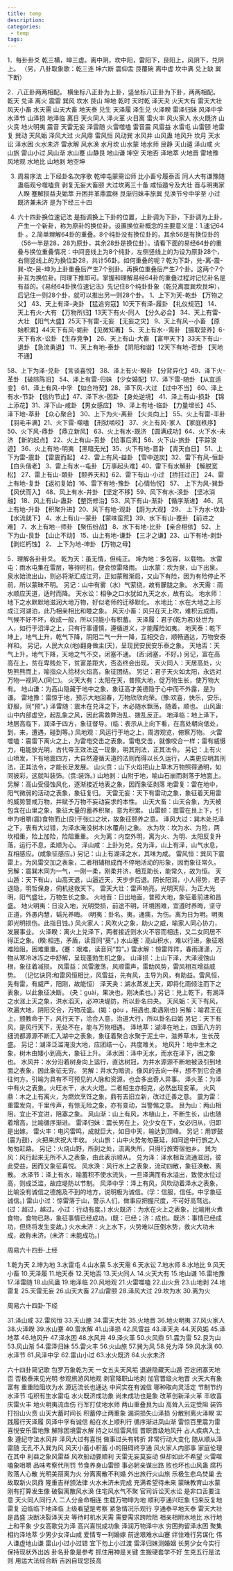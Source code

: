 ```yaml
---
title: temp
description:
categories:
 - temp
tags:
---
```



1．每卦卦爻
乾三横，坤三虚。离中阴，坎中阳，雷阳下，艮阳上，风阴下，兑阴上。
（另，八卦取象歌：乾三连 坤六断 震仰盂 艮覆碗 离中虚 坎中满 兑上缺 巽下断）

2．八正卦两两相配。
横坐标八正卦为上卦，竖坐标八正卦为下卦，两两相配。
      乾天    兑泽    离火    震雷    巽风    坎水    艮山    坤地 
乾时    天时乾  泽天夬  火天大有  雷天大壮  风天小畜  水天需  山天大畜   地天泰 
兑生    天泽履  泽生兑   火泽睽  雷泽归妹 风泽中孚   水泽节  山泽损   地泽临
离日   天火同人   泽火革   火日离  雷火丰  风火家人  水火既济   山火贲  地火明夷 
震音   天雷无妄   泽雷随   火雷噬嗑  雷音震   风雷益   水雷屯   山雷颐   地雷复 
巽动    天风姤  泽风大过   火风鼎   雷风恒  风动巽   水风井   山风蛊  地风升 
坎月    天水讼   泽水困  火水未济  雷水解   风水涣   水月坎   山水蒙   地水师 
艮静    天山遁   泽山咸   火山旅  雷山小过  风山渐  水山蹇  山静艮   地山谦 
坤空    天地否   泽地萃   火地晋  雷地豫  风地观  水地比   山地剥   地空坤 

3. 周易序法
上下经卦名次序歌
乾坤屯蒙需讼师       比小畜兮履泰否
同人大有谦豫随       蛊临观兮噬嗑贲
剥复无妄大畜颐       大过坎离三十备
咸恒遁兮及大壮       晋与明夷家人睽
蹇解损益夬姤萃       升困井革鼎震继
艮渐归妹丰旅巽       兑涣节兮中孚至
小过既济兼未济       是为下经三十四

4. 六十四卦换位速记法
是指调换上下卦的位置，上卦调为下卦，下卦调为上卦，产生一个新卦，称为原卦的换位卦。设置换位卦概念的主要意义是：1.速记64卦 。2.简单理解64卦的重叠。8个纯卦没有换位卦的，其余56是有换位卦的（56一半是28，28为原卦，其余28卦是换位卦）。请看下面的易经64卦的重叠与换位重叠情况：中间竖线上为8个纯卦，左侧竖线上的为设为原卦28个，右侧竖线上的为换位卦28，共计56卦。如何重叠的呢？乾为下卦，兑-离-震-巽-坎-艮-坤为上卦重叠后产生7个别卦。再换位重叠后产生7个卦。这两个7个卦互为换位卦。同理下推即可。掌握和理解易经64卦的重叠过程对记忆卦名是有益的。《易经64卦换位速记法》先记住8个纯卦卦象（乾兑离震巽坎艮坤），后记住一则28个卦，就可以推出另一则28个卦。
1、上下为天-乾卦 【万物之父】
43、天上有泽-夬卦 【猛追穷寇】10天下有泽-履卦 【礼仪规范】
14、天上有火-大有 【万物所归】13天下有火-同人 【分久必合】
34、天上有雷-大壮 【阳气大盛】25天下有雷-无妄 【无妄之灾】
9、天上有风--小畜 【原始积累】44天下有风-姤卦 【见微知著】
5、天上有水--需卦 【摄取营养】6-天下有水-讼卦 【生存竞争】
26、天上有山-大畜 【富甲天下】33天下有山-退卦 【急流勇退】
11、天上有地-泰卦 【阴阳和谐】12天下有地-否卦 【天地不通】

58、上下为泽-兑卦 【言谈喜悦】
38、泽上有火-睽卦 【分背异化】49、泽下火-革卦 【破除陈旧】
54、泽上有雷-归妹 【少女婚配】17、泽下雷-随卦 【从宜适变】
61、泽上有风-中孚 【如合符契】28、泽下风-大过 【过中不当】
60、泽上有水-节卦 【信约节止】47、泽下水-困卦 【身处逆境】
41、泽上有山-损卦 【锦上添花】31、泽下山-咸卦 【男女感应】
19、泽上有地-临卦 【力量增长】45、泽下地-萃卦 【众心聚合】
30、上下为火-离卦 【火炎向上】
55、火上有雷-丰卦 【羽毛丰满】21、火下雷-噬嗑 【刑狱啮咬】
37、火上有风-家人 【家庭秩序】50、火下风-鼎卦 【鼎立新风】
63、火上有水-既济 【圆满成功】64、火下水-未济 【新的起点】
22、火上有山-贲卦 【绘事后素】56、火下山-旅卦 【平踪浪迹】
36、火上有地-明夷 【黑暗无光】35、火下有地-晋卦 【青天白日】
51、上下为雷-震卦 【雷震而起】
42、雷上有风-益卦 【雪中送炭】32、雷下有风-恒卦 【白头偕老】
3、雷上有水--屯卦 【万事起头难】40、雷下有水解卦 【解脱宽松】
27、雷上有山-頤卦 【颐养天和】62、雷下有山-小过 【挢抂过正】
24、雷上有地-复卦 【返初复始】16、雷下有地-豫卦 【心情怡悦】
57、 上下为风-巽卦 【风伏而入】
48、风上有水-井卦 【坚定不移】59、风下有水-涣卦 【坚冰消融】
18、风上有山-蛊卦 【整饬修治】53、风下有山-渐卦 【循序渐进】
46、风上有地-升卦 【积聚升进】20、风下有地-观卦 【蔚为大观】
29、  上下为水-坎卦 【水流就下】
4、水上有山--蒙卦 【蒙味蛮荒】39、水下有山-蹇卦 【前进之难】
7、水上有地--师卦 【聚伍纷战】 8、水下有地-比卦 【亲合相依】
52、上下为山-艮卦 【山止不动】
15、山上有地-谦卦 【三才之谦】23、山下有地-剥卦 【剥烂朽蚀】
2、 上下为地-坤卦 【万物之母】



5．理解各卦卦爻。
乾为天：虽无情，但纯正。
坤为地：多包容，以载物。
水雷屯：雨水屯集在雷层，等待时机，便会惊雷降雨。
山水蒙：坎为泉，山下出泉。泉水始流出山，则必将渐汇成江河，正如蒙稚渐启，又山下有险，因为有险停止不前，所以蒙昧不明。
另记：山中有雾（水）气萦绕，故有朦胧之象。
水天需：雨水顺应天道，适时而降。
天水讼：相争之口水犹如九天之水，故有讼。
地水师：地下之水默默地滋润大地万物，好似老师的迁移默化。
水地比：水在大地之上形成江河湖泊，此乃相亲相比和睦之象。
风天小畜：风只在天上吹，难积云成雨，气候不好不坏，收成一般，所以只能小有积蓄。
天泽履：君子(乾为君)处世为人，如行于沼泽之上，只有行事谨慎，遵循道义，才能履险如夷。
地天泰：乾下坤上，地气上升，乾气下降，阴阳二气一升一降，互相交合，顺畅通达，万物安泰祥和。
另记，人民大众(地)翻身做主(天)，呈现民安民安乐泰之象。
天地否：天气上升，地气下降，天地之气不交，闭塞不通。 (否:闭塞，不好。)
      另记，富在高高在上，贫在卑贱处下，贫富差距大，否态终会出现。
天火同人：天居高处，火势熊熊而上，喻指众人拾材火焰高，象征团结。
另记：君子天火如太阳，永远对万物一视同人(同仁)。
火天大有：太阳在天，普照大地，促万物生长，使万物大有。
地山谦：为高山隐藏于地中之象，象征高才美德隐于心中而不外露，是为谦。
雷地豫：雷惊于地，预示大地回春，万物欣欣向荣。(豫:欢喜，快乐，安乐，舒服，同“预”。)
泽雷随：震木在兑泽之下，木必随水飘荡，随着，顺也。
山风蛊: 山中内部虚空，起乱象之风，因此需救弊治乱、拨乱反正。
地泽临：地上泽下，地居高临下，润泽于四方，象征督导。(临：表示从上向下看，在高处朝向低处，到，来，遭遇，碰到等。)
风地观：风运行于地之上，周游观览，俯察万物。
火雷噬嗑：震雷下离火之上，为雷电交击之表象。雷电交击，就像咬合一样；雷有威慑力，电能放光明，古代帝王效法这一现象，明其刑法，正其法令。
      另记：上有火山喷发，下有地震四方，大自然遵循天道的法则而得以长久运行，人类更应明其刑法，正其法令，才能长足发展。
山火贲：山下火焰把山上草木万物照得通明，如同披彩，这就叫装饰。(贲:装饰。)
山地剥：山附于地，喻山石崩而剥落于地面上。另解：高山受侵蚀风化，逐渐接近地表之象，因而象征剥落
地雷复：雷在地中，阳气微弱的活动之表象，象征复归。
天雷无妄：天下有雷动之象，象征着天用雷的威势警戒万物，并赋予万物不妄动妄求的本性。
山天大畜：山天合象，为天被包含在山里之象，象征大量的蓄养积聚，意为积累。
山雷颐：震雷在艮上下，引申为咀嚼(震)食物而止(艮)于张口之状，故象征颐养之意。
泽风大过：巽木处兑泽之下，表有大过错，为泽水淹没树木(水覆舟)之象。
水为坎：坎为水、为险，两坎相重，险上加险，险阻重重。
火为离：内空外明，离为火、为明、太阳反复升落，运行不息，柔顺为心。
泽山咸：上卦为兑，兑为泽，山上有泽，山气水息，互相感应。(咸象征感应。)
      另记：山上有湖泽之水，其味为咸。
雷风恒：巽风下震雷上，为风雷交加之表象，二者相辅相成而不停地活动的形象，因而象征常久。
      另解：震巽木同为一气，一刚一柔，刚柔并济，相互助长，能常久，故为恒。
天山遁：天下有山，山高天退，山逼近天，天步步后退。阴长阳消，小人得势，君子退隐，明哲保身，伺机拯救天下。
雷天大壮：雷声响亮，光明天际，为正大光明，阳气盛壮，万物生长之象。
火地晋：日出地面，普照大地，象征着前进和昌盛。
地火明夷：日没入地，光明受损，前途不明，环境困难，宜遵时养晦，坚守正道，外愚内慧，韬光养晦。
      (明夷：卦名。夷，通痍，为伤。离为日为明。明夷即光明损伤。此指日蚀。)
风火家人：风吹火之象，助火之威，喻家人同心协力，发展事业。
火泽睽：离火上兑泽下，两者接近则水火不容而相违，又二女同居不得正之象。(睽:相违，矛盾，读音同“葵”。)
水山蹇：高山积水，难以行进，象征艰难险阻，困难重重。(蹇：艰难，读音同“剪”。)
雷水解：惊雷阵阵，春雨潇潇，万物从寒冷冰冻之中舒解，呈现蓬勃生机之象。
山泽损：上山下泽，大泽浸蚀山根，象征着减损。
风雷益：风雷激荡，风顺雷声，雷助风势，雷风相互增益威势。 
      （记忆诀窍:和雷风恒相比，风雷益，先有风，主导为风，有助益。雷风恒，先有雷，有威严，阳刚，故能恒）
泽天夬：湖水蒸发上天，即将化雨倾注而下之表象，以此象征决断。 (夬：guài，果决也，刚决柔也。)
       另记：兑上乾下，有湖泽之水涨上天之象，洪水滔天，必冲决堤防，所以卦名曰夬。
天风姤：天下有风，吹遍大地，阴阳交合，万物茂盛。(姤：gòu ，相遇也,柔遇刚也)
       另解：喻君王在上，颁教命于下，风行天下，洽合人意，治道大行，所以卦名曰姤 
       另记：天下有风，是风行天下，无处不在，能与万物相遇。
泽地萃：湖泽在地上，四面八方的细流都源源不断汇入湖中之表象，象征着聚合水聚于泥土中，滋养草木，生长茂盛。
       另记：湖泽泛滥淹没大地，应团结一心，共度难关。
地风升：地中生木之象，树木由矮小到高大，象征上升。
泽水困：泽中无水，而水在泽下，困之象也。
水风井：水分沿着树身向上运行，直达树冠，为井水源源不断地被汲引到地面之表象，因此象征无穷。
另解：井水为暗流，像风的去向一样，想不到它会通往何方。引喻为具有不可预见的人脉和资源，也会多出奇人异事。
泽火革：为泽中有火之表象。火旺水干，水大火熄。二者相生亦相克，必然出现变革。
火风鼎：木之上有离火，为燃炊烹饪之象，鼎有去旧立新，改过迁善之意。
震为雷：重雷发向，千里传声，有惊无险之象，亦有变动，当警惕之意。
艮为山：两山相阻，宜止不宜进，阻塞之象。
风山渐：山上有风，木植山上，不断生长，山也随着增高，比喻循序渐进。
雷泽归妹：震长男在上，兑少女在下，女必归从，归即是出嫁。
雷火丰：电闪雷鸣，成就巨大，如日中天，喻达到顶峰。
      另记：用锣鼓(震为鼓)，火把来庆祝大丰收。
火山旅：山中火势匆匆蔓延，如同途中行旅之人匆匆赶路。
另记：火烧山野，所到之处，流离失所，只得行旅寄宿他乡。
巽为风：风行起来无所不入之表象，由此表示顺从。
兑为泽：泽水相互流通滋润，彼此受益，因而又象征喜悦。
风水涣：风行水上之表象，流动四散，象征涣散、离散。
水泽节：泽上有水，喻蓄积不使水流失，一旦泽满而有水溢出，致使水位过高，则成泛滥，故应堤防以节制。
风泽中孚：泽上有风，风吹动着泽水之表象，比喻没有诚信之德施及不到的地方，说明极为诚信。(孚：信服，信任。中孚象征诚信。)
雷山小过：惊雷落于山，警示人们，做事应把握尺度，不可好高骛远。(过：超过，越过。小过：行动有度。)
水火既济：为水在火上之表象，比喻用火煮食物，食物已熟，象征事情已经成功。(既：已经；济：成也。既济：事情已经成
功，但终将发生变故。)
火水未济：火上水下，火势难以压倒水势，救火大功未成，故称未济。(未济：未能成功。)

周易六十四卦·上经

1.乾为天
2.坤为地
3.水雷屯
4.山水蒙
5.水天需
6.天水讼
7.地水师
8.水地比
9.风天小畜
10.天泽履
11.地天泰
12.天地否
13.天火同人
14.火天大有
15.地山谦
16.雷地豫
17.泽雷随
18.山风蛊
19.地泽临
20.风地观
21.火雷噬嗑
22.山火贲
23.山地剥
24.地雷复
25.天雷无妄
26.山天大畜
27.山雷颐
28.泽风大过
29.坎为水
30.离为火

周易六十四卦·下经

31.泽山咸
32.雷风恒
33.天山遯
34.雷天大壮
35.火地晋
36.地火明夷
37.风火家人
38.火泽睽
39.水山蹇
40.雷水解
41.山泽损
42.风雷益
43.泽天夬
44.天风姤
45.泽地萃
46.地风升
47.泽水困
48.水风井
49.泽火革
50.火风鼎
51.震为雷
52.艮为山
53.风山渐
54.雷泽归妹
55.雷火丰
56.火山旅
57.巽为风
58.兑为泽
59.风水涣
60.水泽节
61.风泽中孚
62.雷山小过
63.水火既济
64.火水未济

六十四卦简记歌
包罗万象乾为天    一女五夫天风垢    退避隐藏天山遁    否定闭塞天地否
否极泰来见光明    参观旅游风地观    剥官降职山地剥    加官晋级火地晋
火天大有象富有    重重险阻坎为水    源远流长也通达    中间实在有诚信
哪种取向灵活定    节制节约水泽节    屯积有生水雷屯    水火既济成功象
尚未成功也是象    改革创新泽火革    丰收喜庆雷火丰    地火明夷流血伤
行军打仗地水师    两山重叠艮为山    高耸入云定受阻    装饰打扮山火贲
山天大蓄时间长    积蓄停止两重象    漏洞损失山泽损    分散别离火泽睽
实践履行天泽履    风泽中孚有诚信    船在水上顺利行    循序渐进凤山渐
雷惊百里震为雷    喜悦安乐雷地豫    解除困境雷水解    持之以恒雷风恒
晋职晋级地风升    占人疾病入土象    遵纪守法水风井    泽风大过有喜悦
做事过头有转折    非常行动大变化    随从顺从泽雷随    无孔不入巽为风
风天小蓄小积蓄    小的阻碍终亨通    风火家人内部事    家庭伦理在其中
利益之象风雷益    风吹船动要顺利    天雷无妄莫妄动    但却如此不希望
火雷噬嗑象咀嚼    品味考察代刑罚    节食养身山雷颐    事必躬亲谋出路
败也坏也山风蛊    腐朽败落人心散    光明美丽离为火    分离离散不利婚
外出旅行火山旅    乐极生悲鸟焚巢    去故取新火凤鼎    隆重吉祥颁法律
火水未济未完成    充满希望待未来    蒙昧教育山水蒙    刚有打算发生像
破裂离散风水涣    住宅风水气不聚    官司诉讼天水讼    是非口舌要注意
天火同人同行人    二人分金命相连    生载万物坤为地    顺利亨通兴旺象
归来反复地雷复    迫临临下地泽临    上级看望是考察    紧急情况乐观行
亨通泰平地天泰    雷天大壮是昌盛    决断决裂泽天夬    等待时机水天需
需要需求跨险阻    相亲相附水地比    水行地上和平象    少女高歌兑为泽
高兴喜悦成功象    泽润万物泽中水    穷困拘留泽水困    聚集相约泽地萃
少男少女泽山咸    爱情专一利婚嫁    前途艰难水山蹇    绊住难行另谋化
伟人谦虚地山谦    雷山小过小过错    宜下勿上小过渡    雷泽归妹测婚姻
长男少女今实行    保持现状外出凶    卦名卦象是参考    抓住用神是关键
生搬硬套学不好    生克五行是法则    用运大法综合断    吉凶自现您技高
